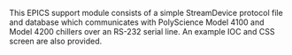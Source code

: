 This EPICS support module consists of a simple StreamDevice protocol file and database which communicates with PolyScience Model 4100 and Model 4200 chillers over an RS-232 serial line. An example IOC and CSS screen are also provided.
